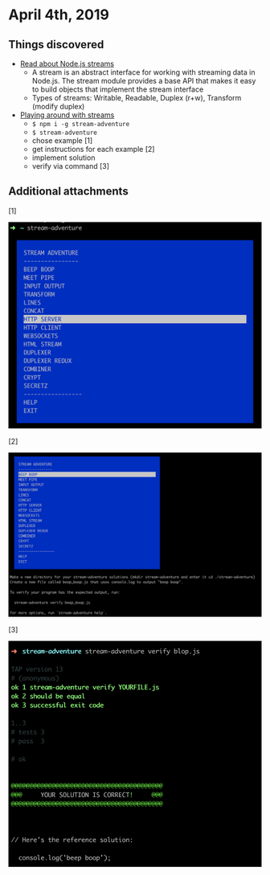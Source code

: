 # April 4th, 2019

## Things discovered

* [Read about Node.js streams](https://nodejs.org/api/stream.html)
  * A stream is an abstract interface for working with streaming data in Node.js. The stream module provides a base API that makes it easy to build objects that implement the stream interface
  * Types of streams: Writable, Readable, Duplex (r+w), Transform (modify duplex)
* [Playing around with streams](https://github.com/workshopper/stream-adventure/)
  * `$ npm i -g stream-adventure`
  * `$ stream-adventure`
  * chose example [1]
  * get instructions for each example [2]
  * implement solution
  * verify via command [3]

## Additional attachments

[1]

![Stream-Adventure](../../resources/screenshots/stream-adventure.png)

[2]

![Stream-Adventure2](../../resources/screenshots/stream-adventure2.png)

[3]

![Stream-Adventure3](../../resources/screenshots/stream-adventure3.png)



